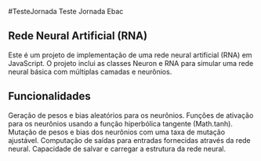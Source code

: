 #TesteJornada
Teste Jornada Ebac

## Rede Neural Artificial (RNA)
Este é um projeto de implementação de uma rede neural artificial (RNA) em JavaScript. O projeto inclui as classes Neuron e RNA para simular uma rede neural básica com múltiplas camadas e neurônios.

## Funcionalidades
Geração de pesos e bias aleatórios para os neurônios.
Funções de ativação para os neurônios usando a função hiperbólica tangente (Math.tanh).
Mutação de pesos e bias dos neurônios com uma taxa de mutação ajustável.
Computação de saídas para entradas fornecidas através da rede neural.
Capacidade de salvar e carregar a estrutura da rede neural.
